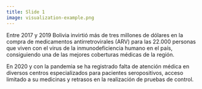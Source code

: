 ```yaml
---
title: Slide 1
image: visualization-example.png
---
```


Entre 2017 y 2019 Bolivia invirtió más de tres millones de dólares en la compra de medicamentos antirretrovirales (ARV) para las 22.000 personas que viven con el virus de la inmunodeficiencia humano en el país, consiguiendo una de las mejores coberturas médicas de la región.

En 2020 y con la pandemia se ha registrado falta de atención médica en diversos centros especializados para pacientes seropositivos, acceso limitado a su medicinas y retrasos en la realización de pruebas de control.

